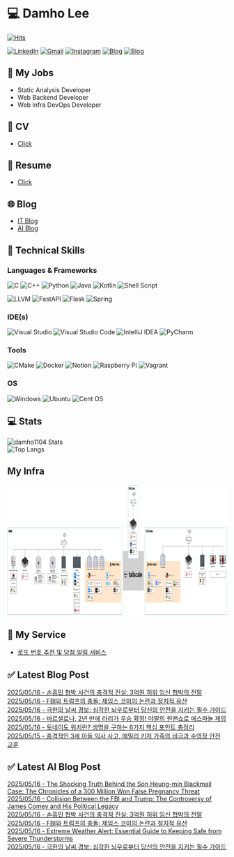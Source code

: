 
# 💻 Damho Lee

[![Hits](https://hits.seeyoufarm.com/api/count/incr/badge.svg?url=https%3A%2F%2Fgithub.com%2Fdamho1104&count_bg=%233D9CC8&title_bg=%23555555&icon=&icon_color=%23E7E7E7&title=hits&edge_flat=false)](https://hits.seeyoufarm.com)  

[![LinkedIn](https://img.shields.io/badge/Linkedin-%230077B5.svg?style=flat&logo=linkedin&logoColor=white)](https://www.linkedin.com/in/damho1104/)
[![Gmail](https://img.shields.io/badge/Gmail-D14836?style=flat&logo=gmail&logoColor=white)](mailto:damho1104@gmail.com)
[![Instagram](https://img.shields.io/badge/Instargram-%23E4405F.svg?style=flat&logo=Instagram&logoColor=white)](https://www.instagram.com/damho1104/)
[![Blog](https://img.shields.io/badge/Blog-%23000000.svg?style=flat&logo=Tistory&logoColor=white)](https://dmomo.co.kr/)
[![Blog](https://img.shields.io/badge/Blog-%23000000.svg?style=flat&logo=WordPress&logoColor=white)](https://blog.ai.dmomo.co.kr/)

## 📃 My Jobs
- Static Analysis Developer
- Web Backend Developer
- Web Infra DevOps Developer

## 📰 CV
- [Click](https://resume.dmomo.net/damho.lee/resume)  

## 📘 Resume
- [Click](https://damho1104.notion.site/8af3191b9815406d95708d9a0cea5a9e)  

## 🌐 Blog
- [IT Blog](https://dmomo.co.kr/)
- [AI Blog](https://blog.ai.dmomo.co.kr/)

## 💪 Technical Skills
### Languages & Frameworks
![C](https://img.shields.io/badge/c-%2300599C.svg?style=flat&logo=c&logoColor=white)
![C++](https://img.shields.io/badge/c++-%2300599C.svg?style=flat&logo=c%2B%2B&logoColor=white)
![Python](https://img.shields.io/badge/Python-3776AB.svg?&style=flat&logo=Python&logoColor=white)
![Java](https://img.shields.io/badge/java-%23ED8B00.svg?style=flat&logo=openjdk&logoColor=white)
![Kotlin](https://img.shields.io/badge/Kotlin-%237F52FF.svg?style=flat&logo=Kotlin&logoColor=white)
![Shell Script](https://img.shields.io/badge/Shell_script-%23121011.svg?style=flat&logo=gnu-bash&logoColor=white)  
  
![LLVM](https://img.shields.io/badge/LLVM/Clang-000B1D.svg?&style=flat&logo=LLVM&logoColor=white)
![FastAPI](https://img.shields.io/badge/FastAPI-005571?style=flat&logo=fastapi)
![Flask](https://img.shields.io/badge/Flask-%23000.svg?style=flat&logo=flask&logoColor=white)
![Spring](https://img.shields.io/badge/Springboot-%236DB33F.svg?style=flat&logo=spring&logoColor=white)
  
  
### IDE(s)
![Visual Studio](https://img.shields.io/badge/Visual%20Studio-5C2D91.svg?style=flat&logo=visual-studio&logoColor=white) 
![Visual Studio Code](https://img.shields.io/badge/Visual%20Studio%20Code-0078d7.svg?style=flat&logo=visual-studio-code&logoColor=white)
![IntelliJ IDEA](https://img.shields.io/badge/IntelliJIDEA-000000.svg?style=flat&logo=intellij-idea&logoColor=white) 
![PyCharm](https://img.shields.io/badge/PyCharm-143?style=flat&logo=pycharm&logoColor=black&color=black&labelColor=green) 


### Tools
![CMake](https://img.shields.io/badge/CMake-%23008FBA.svg?style=flat&logo=cmake&logoColor=white)
![Docker](https://img.shields.io/badge/docker-%230db7ed.svg?style=flat&logo=docker&logoColor=white)
![Notion](https://img.shields.io/badge/Notion-%23000000.svg?style=flat&logo=notion&logoColor=white)
![Raspberry Pi](https://img.shields.io/badge/-RaspberryPi-C51A4A?style=flat&logo=Raspberry-Pi)
![Vagrant](https://img.shields.io/badge/Vagrant-%231563FF.svg?style=flat&logo=vagrant&logoColor=white)


### OS
![Windows](https://img.shields.io/badge/Windows-0078D6?style=flat&logo=windows&logoColor=white)
![Ubuntu](https://img.shields.io/badge/Ubuntu-E95420?style=flat&logo=ubuntu&logoColor=white)
![Cent OS](https://img.shields.io/badge/Cent%20OS-002260?style=flat&logo=centos&logoColor=F0F0F0)


## :computer: Stats
![damho1104 Stats](https://github-readme-stats.vercel.app/api?username=damho1104&hide=issues&show_icons=true&theme=dark)  
![Top Langs](https://github-readme-stats.vercel.app/api/top-langs/?username=damho1104&layout=compact&theme=dark)


## My Infra
<div align="center">
    <p>
    <img src="imgs/infra.png" alt="infra" style="width: 1200px; height: 300px;">
    </p>
</div>


## 📣 My Service
- [로또 번호 추천 및 당첨 알림 서비스](https://lotto.dmomo.co.kr/)  


## ✅ Latest Blog Post

[2025/05/16 - 손흥민 협박 사건의 충격적 진실: 3억원 허위 임신 협박의 전말](http://dmomo.co.kr/430) <br/>
[2025/05/16 - FBI와 트럼프의 충돌: 제임스 코미의 논란과 정치적 유산](http://dmomo.co.kr/429) <br/>
[2025/05/16 - 극한의 날씨 경보: 심각한 뇌우로부터 당신의 안전을 지키는 필수 가이드](http://dmomo.co.kr/428) <br/>
[2025/05/16 - 바르셀로나, 2년 만에 라리가 우승 확정! 야말의 원맨쇼로 에스파뇰 제압](http://dmomo.co.kr/427) <br/>
[2025/05/16 - 토네이도 워치란? 생명을 구하는 6가지 핵심 포인트 총정리](http://dmomo.co.kr/426) <br/>
[2025/05/15 - 충격적인 3세 아들 익사 사고, 에밀리 키저 가족의 비극과 수영장 안전 교훈](http://dmomo.co.kr/425) <br/>

## ✅ Latest AI Blog Post
[2025/05/16 - The Shocking Truth Behind the Son Heung-min Blackmail Case: The Chronicles of a 300 Million Won False Pregnancy Threat](https://blog.ai.dmomo.co.kr/trend/2315) <br/>
[2025/05/16 - Collision Between the FBI and Trump: The Controversy of James Comey and His Political Legacy](https://blog.ai.dmomo.co.kr/trend/2313) <br/>
[2025/05/16 - 손흥민 협박 사건의 충격적 진실: 3억원 허위 임신 협박의 전말](https://blog.ai.dmomo.co.kr/trend/2311) <br/>
[2025/05/16 - FBI와 트럼프의 충돌: 제임스 코미의 논란과 정치적 유산](https://blog.ai.dmomo.co.kr/trend/2309) <br/>
[2025/05/16 - Extreme Weather Alert: Essential Guide to Keeping Safe from Severe Thunderstorms](https://blog.ai.dmomo.co.kr/trend/2305) <br/>
[2025/05/16 - 극한의 날씨 경보: 심각한 뇌우로부터 당신의 안전을 지키는 필수 가이드](https://blog.ai.dmomo.co.kr/trend/2303) <br/>

